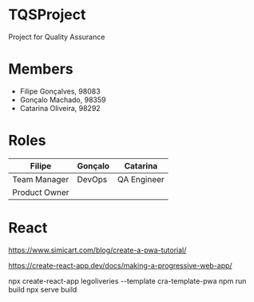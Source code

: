 # TQSProject
Project for Quality Assurance

# Members
- Filipe Gonçalves, 98083
- Gonçalo Machado, 98359
- Catarina Oliveira, 98292

# Roles
| Filipe | Gonçalo | Catarina |
| ------------- | ------------- | ------------- |
| Team Manager | DevOps | QA Engineer |
| Product Owner |  |  |

# React
https://www.simicart.com/blog/create-a-pwa-tutorial/

https://create-react-app.dev/docs/making-a-progressive-web-app/

npx create-react-app legoliveries --template cra-template-pwa
npm run build
npx serve build
